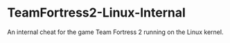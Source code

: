 # TeamFortress2-Linux-Internal
An internal cheat for the game Team Fortress 2 running on the Linux kernel.
